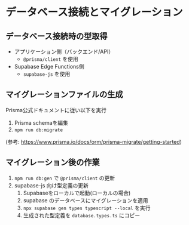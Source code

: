 # データベース接続とマイグレーション

## データベース接続時の型取得

- アプリケーション側（バックエンド/API）
  - `@prisma/client` を使用
- Supabase Edge Functions側
  - `supabase-js` を使用

## マイグレーションファイルの生成

Prisma公式ドキュメントに従い以下を実行

1. Prisma schemaを編集
2. `npm run db:migrate`

(参考: https://www.prisma.io/docs/orm/prisma-migrate/getting-started)

## マイグレーション後の作業

1. `npm run db:gen` で `@prisma/client` の更新
2. supabase-js 向け型定義の更新
   1. Supabaseをローカルで起動(ローカルの場合)
   2. supabase のデータベースにマイグレーションを適用
   3. `npx supabase gen types typescript --local` を実行
   4. 生成された型定義を `database.types.ts` にコピー
